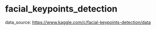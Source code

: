 facial_keypoints_detection
==========================
data_source: https://www.kaggle.com/c/facial-keypoints-detection/data